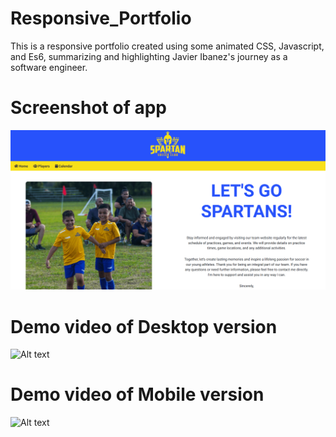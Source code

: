 # Responsive_Portfolio

This is a responsive portfolio created using some animated CSS, Javascript, and Es6, summarizing and highlighting Javier Ibanez's journey as a software engineer. 

# Screenshot of app
![Alt text](static/images/spartan_soccer_sc.png)

# Demo video of Desktop version
![Alt text](<static/images/Spartan U8 Team Website.gif>)

# Demo video of Mobile version

![Alt text](<static/images/Spartan U8 Team Website (mobile).gif>)
